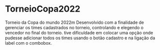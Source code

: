 # TorneioCopa2022
Torneio da Copa do mundo 2022m Desenvolvido com a finalidade de gerenciar os times cadastrados no torneio, controlando e elegendo o vencedor no final do torneio.
tive dificuldade em colocar uma opção onde pudesse adicionar todos os times usando o botão cadastro e na ligação da label com o combobox.
